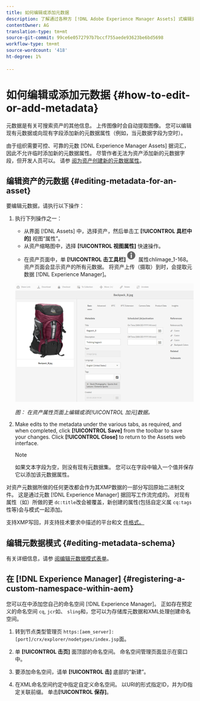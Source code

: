 ```yaml
---
title: 如何编辑或添加元数据
description: 了解通过各种方 [!DNL Adobe Experience Manager Assets] 式编辑资产元数据的资产元数据。
contentOwner: AG
translation-type: tm+mt
source-git-commit: 99ce6e0572797b7bccf755aede93623be6bd5698
workflow-type: tm+mt
source-wordcount: '418'
ht-degree: 1%

---
```



# 如何编辑或添加元数据 {#how-to-edit-or-add-metadata}

元数据是有关可搜索资产的其他信息。 上传图像时会自动提取图像。 您可以编辑现有元数据或向现有字段添加新的元数据属性（例如，当元数据字段为空时）。

由于组织需要可控、可靠的元数 [!DNL Experience Manager Assets] 据词汇，因此不允许临时添加新的元数据属性。 尽管作者无法为资产添加新的元数据字段，但开发人员可以。 请参 [阅为资产创建新的元数据属性](meta-edit.md#editing-metadata-schema)。

## 编辑资产的元数据 {#editing-metadata-for-an-asset}

要编辑元数据，请执行以下操作：

1. 执行下列操作之一：

   * 从界面 [!DNL Assets] 中，选择资产，然后单击工 **[!UICONTROL 具栏中的]** 视图“属性”。
   * 从资产缩略图中，选择 **[!UICONTROL 视图属性]** 快速操作。
   * 在资产页面中，单 **[!UICONTROL 击工具栏]**![中的视图](assets/chlimage_1-168.png) 属性chlimage_1-168。
   资产页面会显示资产的所有元数据。 将资产上传（摄取）到时，会提取元数据 [!DNL Experience Manager]。

   ![选择资产属性以视图元数据](assets/asset-metadata.png)

   *图： 在资产属性页面上编辑或添[!UICONTROL 加元]数据。*

1. Make edits to the metadata under the various tabs, as required, and when completed, click **[!UICONTROL Save]** from the toolbar to save your changes. Click **[!UICONTROL Close]** to return to the Assets web interface.

   >[!NOTE]
   >
   >如果文本字段为空，则没有现有元数据集。 您可以在字段中输入一个值并保存它以添加该元数据属性。

对资产元数据所做的任何更改都会作为其XMP数据的一部分写回原始二进制文件。 这是通过元数 [!DNL Experience Manager] 据回写工作流完成的。 对现有属性（如）所做的更 `dc:title`改会被覆盖，新创建的属性(包括自定义属 `cq:tags`性等)会与模式一起添加。

支持XMP写回，并支持技术要求中描述的平台和文 [件格式。](/help/sites-deploying/technical-requirements.md)

## 编辑元数据模式 {#editing-metadata-schema}

有关详细信息，请参 [阅编辑元数据模式表单](metadata-schemas.md#edit-metadata-schema-forms)。

## 在 [!DNL Experience Manager] {#registering-a-custom-namespace-within-aem}

您可以在中添加您自己的命名空间 [!DNL Experience Manager]。 正如存在预定义的命名空间 `cq`, `jcr`如、 `sling`和，您可以为存储库元数据和XML处理创建命名空间。

1. 转到节点类型管理页 `https:[aem_server]:[port]/crx/explorer/nodetypes/index.jsp`面。
1. 单 **[!UICONTROL 击页]** 面顶部的命名空间。 命名空间管理页面显示在窗口中。

1. 要添加命名空间，请单 **[!UICONTROL 击]** 底部的“新建”。
1. 在XML命名空间约定中指定自定义命名空间。 以URI的形式指定ID，并为ID指定关联前缀。 单击&#x200B;**[!UICONTROL 保存]**。
